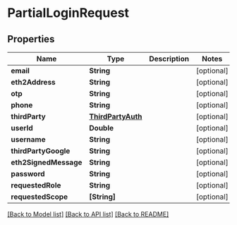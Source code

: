 # PartialLoginRequest

## Properties
Name | Type | Description | Notes
------------ | ------------- | ------------- | -------------
**email** | **String** |  | [optional] 
**eth2Address** | **String** |  | [optional] 
**otp** | **String** |  | [optional] 
**phone** | **String** |  | [optional] 
**thirdParty** | [**ThirdPartyAuth**](ThirdPartyAuth.md) |  | [optional] 
**userId** | **Double** |  | [optional] 
**username** | **String** |  | [optional] 
**thirdPartyGoogle** | **String** |  | [optional] 
**eth2SignedMessage** | **String** |  | [optional] 
**password** | **String** |  | [optional] 
**requestedRole** | **String** |  | [optional] 
**requestedScope** | **[String]** |  | [optional] 

[[Back to Model list]](../README.md#documentation-for-models) [[Back to API list]](../README.md#documentation-for-api-endpoints) [[Back to README]](../README.md)


